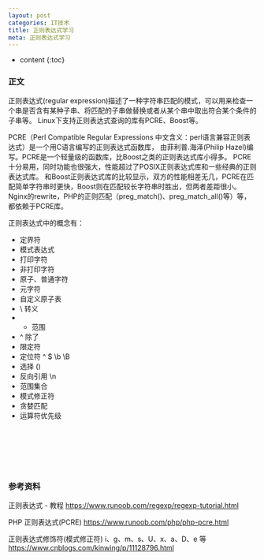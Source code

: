 ```yaml
---
layout: post
categories: IT技术
title: 正则表达式学习
meta: 正则表达式学习
---
```

* content
{:toc}

### 正文

正则表达式(regular expression)描述了一种字符串匹配的模式，可以用来检查一个串是否含有某种子串、将匹配的子串做替换或者从某个串中取出符合某个条件的子串等。
Linux下支持正则表达式查询的库有PCRE、Boost等。

PCRE（Perl Compatible Regular Expressions 中文含义：perl语言兼容正则表达式）是一个用C语言编写的正则表达式函数库，
由菲利普.海泽(Philip Hazel)编写。PCRE是一个轻量级的函数库，比Boost之类的正则表达式库小得多。
PCRE十分易用，同时功能也很强大，性能超过了POSIX正则表达式库和一些经典的正则表达式库。
和Boost正则表达式库的比较显示，双方的性能相差无几，PCRE在匹配简单字符串时更快，Boost则在匹配较长字符串时胜出，但两者差距很小。
Nginx的rewrite，PHP的正则匹配（preg_match()、preg_match_all()等）等，都依赖于PCRE库。

正则表达式中的概念有：
* 定界符
* 模式表达式
* 打印字符
* 非打印字符
* 原子、普通字符
* 元字符
* 自定义原子表
* \ 转义
* - 范围
* ^ 除了
* 限定符
* 定位符  ^ $ \b \B 
* 选择 ()
* 反向引用 \n
* 范围集合
* 模式修正符
* 贪婪匹配
* 运算符优先级


<br/><br/><br/><br/><br/>
### 参考资料

正则表达式 - 教程 <https://www.runoob.com/regexp/regexp-tutorial.html>

PHP 正则表达式(PCRE) <https://www.runoob.com/php/php-pcre.html>

正则表达式修饰符(模式修正符) i、g、m、s、U、x、a、D、e 等 <https://www.cnblogs.com/kinwing/p/11128796.html>
